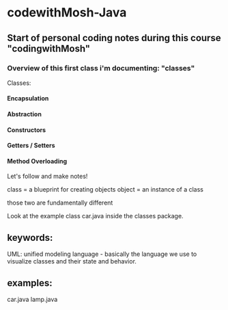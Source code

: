 # codewithMosh-Java

## Start of personal coding notes during this course "codingwithMosh"

### Overview of this first class i'm documenting: "classes" 

Classes:

#### Encapsulation
#### Abstraction
#### Constructors
#### Getters / Setters
#### Method Overloading

Let's follow and make notes! 

class = a blueprint for creating objects
object = an instance of a class

those two are fundamentally different

Look at the example class car.java inside the classes package.

## keywords:

UML: unified modeling language - basically the language we use to visualize classes and their state and behavior.

## examples:

car.java
lamp.java






